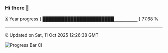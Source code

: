 ### Hi there 👋

⏳ Year progress { ███████████████████████▁▁▁▁▁▁▁ } 77.68 %

---

⏰ Updated on Sat, 11 Oct 2025 12:26:38 GMT

![Progress Bar CI](https://github.com/liununu/liununu/workflows/Progress%20Bar%20CI/badge.svg)
